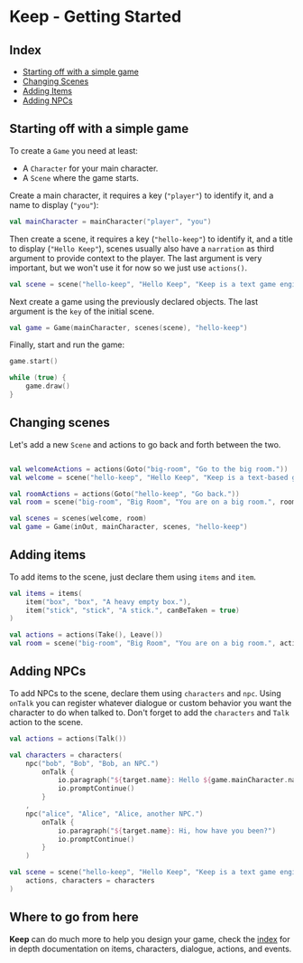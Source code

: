 # Keep - Getting Started

## Index
- [Starting off with a simple game](#starting-off-with-a-simple-game)
- [Changing Scenes](#changing-scenes)
- [Adding Items](#adding-items)
- [Adding NPCs](#adding-npcs)

## Starting off with a simple game

To create a `Game` you need at least:
- A `Character` for your main character.
- A `Scene` where the game starts.

Create a main character, it requires a key (`"player"`) to identify it, and a name to display (`"you"`):
```kotlin
val mainCharacter = mainCharacter("player", "you")
```

Then create a scene, it requires a key (`"hello-keep"`) to identify it, and a title to display (`"Hello Keep"`), scenes usually also have a `narration` as third argument to provide context to the player. The last argument is very important, but we won't use it for now so we just use `actions()`.

```kotlin
val scene = scene("hello-keep", "Hello Keep", "Keep is a text game engine.", actions())
```

Next create a game using the previously declared objects. The last argument is the `key` of the initial scene.

```kotlin
val game = Game(mainCharacter, scenes(scene), "hello-keep")
```

Finally, start and run the game:

```kotlin
game.start()

while (true) {
    game.draw()
}
```

## Changing scenes

Let's add a new `Scene` and actions to go back and forth between the two.

```kotlin

val welcomeActions = actions(Goto("big-room", "Go to the big room."))
val welcome = scene("hello-keep", "Hello Keep", "Keep is a text-based game.", welcomeActions)

val roomActions = actions(Goto("hello-keep", "Go back."))
val room = scene("big-room", "Big Room", "You are on a big room.", roomActions)

val scenes = scenes(welcome, room)
val game = Game(inOut, mainCharacter, scenes, "hello-keep")
```

## Adding items

To add items to the scene, just declare them using `items` and `item`.

```kotlin
val items = items(
    item("box", "box", "A heavy empty box."),
    item("stick", "stick", "A stick.", canBeTaken = true)
)

val actions = actions(Take(), Leave())
val room = scene("big-room", "Big Room", "You are on a big room.", actions, items)
```

## Adding NPCs

To add NPCs to the scene, declare them using `characters` and `npc`.
Using `onTalk` you can register whatever dialogue or custom behavior you want the character to do when talked to.
Don't forget to add the `characters` and `Talk` action to the scene.

```kotlin
val actions = actions(Talk())

val characters = characters(
    npc("bob", "Bob", "Bob, an NPC.")
        onTalk {
            io.paragraph("${target.name}: Hello ${game.mainCharacter.name}!.")
            io.promptContinue()
        }
    ,
    npc("alice", "Alice", "Alice, another NPC.")
        onTalk {
            io.paragraph("${target.name}: Hi, how have you been?")
            io.promptContinue()
        }
    )

val scene = scene("hello-keep", "Hello Keep", "Keep is a text game engine.",
    actions, characters = characters
)
```

## Where to go from here

**Keep** can do much more to help you design your game, check the [index](../README.md#index) for in depth documentation on items, characters, dialogue, actions, and events.
